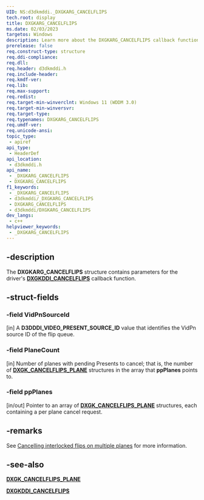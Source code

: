 ```yaml
---
UID: NS:d3dkmddi._DXGKARG_CANCELFLIPS
tech.root: display
title: DXGKARG_CANCELFLIPS
ms.date: 02/03/2023
targetos: Windows
description: Learn more about the DXGKARG_CANCELFLIPS callback function.
prerelease: false
req.construct-type: structure
req.ddi-compliance: 
req.dll: 
req.header: d3dkmddi.h
req.include-header: 
req.kmdf-ver: 
req.lib: 
req.max-support: 
req.redist: 
req.target-min-winverclnt: Windows 11 (WDDM 3.0)
req.target-min-winversvr: 
req.target-type: 
req.typenames: DXGKARG_CANCELFLIPS
req.umdf-ver: 
req.unicode-ansi: 
topic_type:
 - apiref
api_type:
 - HeaderDef
api_location:
 - d3dkmddi.h
api_name:
 - _DXGKARG_CANCELFLIPS
 - DXGKARG_CANCELFLIPS
f1_keywords:
 - _DXGKARG_CANCELFLIPS
 - d3dkmddi/_DXGKARG_CANCELFLIPS
 - DXGKARG_CANCELFLIPS
 - d3dkmddi/DXGKARG_CANCELFLIPS
dev_langs:
 - c++
helpviewer_keywords:
 - _DXGKARG_CANCELFLIPS
---
```


## -description

The **DXGKARG_CANCELFLIPS** structure contains parameters for the driver's [**DXGKDDI_CANCELFLIPS**](nc-d3dkmddi-dxgkddi_cancelflips.md) callback function.

## -struct-fields

### -field VidPnSourceId

[in] A **D3DDDI_VIDEO_PRESENT_SOURCE_ID** value that identifies the VidPn source ID of the flip queue.

### -field PlaneCount

[in] Number of planes with pending Presents to cancel; that is, the number of [**DXGK_CANCELFLIPS_PLANE**](ns-d3dkmddi-dxgk_cancelflips_plane.md) structures in the array that **ppPlanes** points to.

### -field ppPlanes

[in/out] Pointer to an array of [**DXGK_CANCELFLIPS_PLANE**](ns-d3dkmddi-dxgk_cancelflips_plane.md) structures, each containing a per plane cancel request.

## -remarks

See [Cancelling interlocked flips on multiple planes](/windows-hardware/drivers/display/hardware-flip-queue#cancelling-interlocked-flips-on-multiple-planes) for more information.

## -see-also

[**DXGK_CANCELFLIPS_PLANE**](ns-d3dkmddi-dxgk_cancelflips_plane.md)

[**DXGKDDI_CANCELFLIPS**](nc-d3dkmddi-dxgkddi_cancelflips.md)

